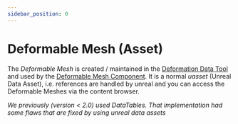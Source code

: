 ```yaml
---
sidebar_position: 0
---
```


# Deformable Mesh (Asset)

The *Deformable Mesh* is created / maintained in the [Deformation Data Tool](../mesh-tool/overview.md) and used by the [Deformable Mesh Component](../mesh-component/overview.md). It is a normal *uasset* (Unreal Data Asset), i.e. references are handled by unreal and you can access the Deformable Meshes via the content browser.

*We previously (version < 2.0) used DataTables. That implementation had some flaws that are fixed by using unreal data assets*